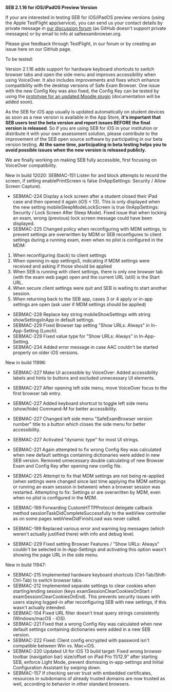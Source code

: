 **SEB 2.1.16 for iOS/iPadOS Preview Version**

If your are interested in testing SEB for iOS/iPadOS preview versions (using the Apple TestFlight app/service), you can send us your contact details by private message in [our discussion forum](https://sourceforge.net/p/seb/discussion/seb-ios/thread/e7e542a5/?limit=25#feaa/752c) (as GitHub doesn't support private messages) or by email to info at safeexambrowser.org.

Please give feedback through TestFlight, in our forum or by creating an issue here on our GitHub page. 

To be tested:

Version 2.1.16 adds support for hardware keyboard shortcuts to switch browser tabs and open the side menu and improves accessibility when using VoiceOver. It also includes improvements and fixes which enhance compatibility with the desktop versions of Safe Exam Browser. One issue with the new Config Key was also fixed, the Config Key can be tested by using the [prototype for an updated Moodle plugin](https://github.com/SafeExamBrowser/moodle-quizaccess_safeexambrowser) (documentation will be added soon).

As the SEB for iOS app usually is updated automatically on student devices as soon as a new version is available in the App Store, **it's important that SEB users test the beta version and report issues BEFORE the final version is released**. So if you are using SEB for iOS in your institution or distribute it with your own assessment solution, please contribute to the improvement of the SEB open source software by participating in our beta version testing. **At the same time, participating in beta testing helps you to avoid possible issues when the new version is released publicly.**


We are finally working on making SEB fully accessible, first focusing on VoiceOver compatibility.

New in build 12020:
SEBMAC-151 Listen for and block attempts to record the screen, if setting enablePrintScreen is false  (InAppSettings: Security / Allow Screen Capture).
- SEBMAC-224 Display a lock screen after a student closed their iPad case and then opened it again (iOS < 13). This is only displayed when the new setting mobileSleepModeLockScreen is true (InAppSettings: Security / Lock Screen After Sleep Mode).
Fixed issue that when locking an exam, wrong (previous) lock screen message could have been displayed.
- SEBMAC-225 Changed policy when reconfiguring with MDM settings, to prevent settings are overwritten by MDM or SEB reconfigures to client settings during a running exam, even when no plist is configured in the MDM:
1) When reconfiguring (back) to client settings
2) When opening in-app settingsS, indicating if MDM settings were received and asking if those should be applied
3) When SEB is running with client settings, there is only one browser tab (with the exam web page) open and the current URL (still) is the Start URL.
4) When secure client settings were quit and SEB is waiting to start another session.
5) When returning back to the SEB app, cases 3 or 4 apply or in-app settings are open (ask user if MDM settings should be applied)
- SEBMAC-228 Replace key string mobileShowSettings with string showSettingsInApp in default settings.
- SEBMAC-229 Fixed Browser tap setting "Show URLs: Always" in In-App-Setting (Lunch).
- SEBMAC-229 Fixed value type for "Show URLs: Always" in In-App-Setting.
- SEBMAC-234 Added error message in case AAC couldn't be started properly on older iOS versions.


New in build 11996:
- SEBMAC-227 Make UI accessible by VoiceOver: Added accessibility labels and hints to buttons and excluded unnecessary UI elements. 
- SEBMAC-227 After opening left side menu, move VoiceOver focus to the first browser tab entry.
- SEBMAC-227 Added keyboard shortcut to toggle left side menu (show/hide) Command-M for better accessibility.
- SEBMAC-227 Changed left side menu "SafeExamBrowser version number" title to a button which closes the side menu for better accessibility.
- SEBMAC-227 Activated "dynamic type" for most UI strings.

- SEBMAC-221 Again attempted to fix wrong Config Key was calculated when new default settings containing dictionaries were added in new SEB version. Removed unnecessary double calculating of new Browser Exam and Config Key after opening new config file.
- SEBMAC-225 Attempt to fix that MDM settings are not being re-applied (when settings were changed since last time applying the MDM settings or running an exam session in between) when a browser session was restarted. Attempting to fix: Settings or are overwritten by MDM, even when no plist is configured in the MDM.
- SEBMAC-199 Forwarding CustomHTTPProtocol delegate callback method sessionTaskDidCompleteSuccessfully to the webView controller as on some pages webViewDidFinishLoad was never called.
- SEBMAC-199 Replaced various error and warning log messages (which weren't actually justified there) with info and debug level.
- SEBMAC-229 Fixed setting Browser Features / "Show URLs: Always" couldn't be selected in In-App-Settings and activating this option wasn't showing the page URL in the side menu.

New in build 11947:
- SEBMAC-215 Implemented hardware keyboard shortcuts (Ctrl-Tab/Shift-Ctrl-Tab) to switch browser tabs.
- SEBMAC-212 Implemented separate settings to clear cookies when starting/ending session (keys examSessionClearCookiesOnStart / examSessionClearCookiesOnEnd). This prevents security issues with users staying logged-in after reconfiguring SEB with new settings, if this wasn't actually intended.
- SEBMAC-104 Fixed URL filter doesn't treat query strings consistently (Windows/macOS - iOS).
- SEBMAC-221 Fixed that a wrong Config Key was calculated when new default settings containing dictionaries were added in a new SEB version.
- SEBMAC-222 Fixed: Client config encrypted with password isn't compatible between Win vs. Mac+iOS.
- SEBMAC-220 Updated UI for iOS 13 build target: Fixed wrong browser toolbar (navigation bar) size/offset on iPad Pro 11/12.9" after starting SEB, enforce Light Mode, prevent dismissing in-app-settings and Initial Configuration Assistant by swiping down.
- SEBMAC-157 If checking server trust with embedded certificates, resources in subdomains of already trusted domains are now trusted as well, according to behavior in other standard browsers.